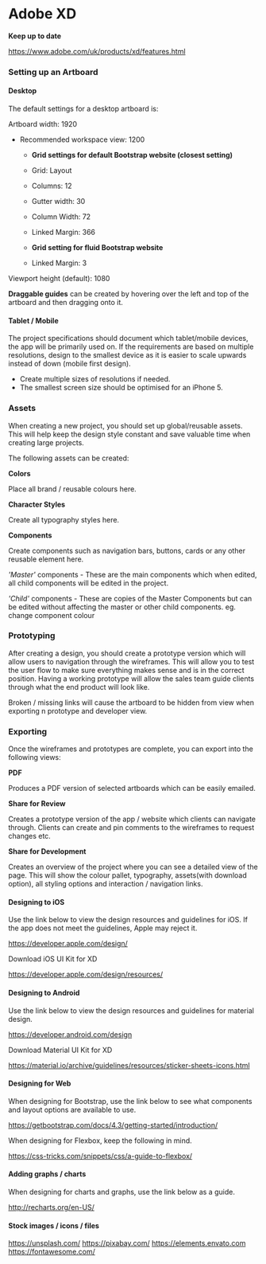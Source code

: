 # Adobe XD

**Keep up to date**

https://www.adobe.com/uk/products/xd/features.html


### Setting up an Artboard

#### Desktop

The default settings for a desktop artboard is:

Artboard width: 1920
- Recommended workspace view: 1200
   - **Grid settings for default Bootstrap website (closest setting)**
   - Grid: Layout
   - Columns: 12
   - Gutter width: 30
   - Column Width: 72
   - Linked Margin: 366

   - **Grid setting for fluid Bootstrap website**
   - Linked Margin: 3

Viewport height (default): 1080

**Draggable guides** can be created by hovering over the left and top of the artboard and then dragging onto it.


#### Tablet / Mobile

The project specifications should document which tablet/mobile devices, the app will be primarily used on.
If the requirements are based on multiple resolutions, design to the smallest device as it is easier to scale upwards instead of down (mobile first design).
- Create multiple sizes of resolutions if needed.
- The smallest screen size should be optimised for an iPhone 5.


### Assets

When creating a new project, you should set up global/reusable assets. This will help keep the design style constant and save valuable time when creating large projects.

The following assets can be created:

**Colors**

Place all brand / reusable colours here.

**Character Styles**

Create all typography styles here.

**Components**

Create components such as navigation bars, buttons, cards or any other reusable element here.

_'Master'_ components - These are the main components which when edited, all child components will be edited in the project.

_'Child'_ components - These are copies of the Master Components but can be edited without affecting the master or other child components. eg. change component colour


### Prototyping

After creating a design, you should create a prototype version which will allow users to navigation through the wireframes. This will allow you to test the user flow to make sure everything makes sense and is in the correct position.
Having a working prototype will allow the sales team guide clients through what the end product will look like.

Broken / missing links will cause the artboard to be hidden from view when exporting n prototype and developer view.


### Exporting

Once the wireframes and prototypes are complete, you can export into the following views:

**PDF**

Produces a PDF version of selected artboards which can be easily emailed.

**Share for Review**

Creates a prototype version of the app / website which clients can navigate through. Clients can create and pin comments to the wireframes to request changes etc.

**Share for Development**

Creates an overview of the project where you can see a detailed view of the page. This will show the colour pallet, typography, assets(with download option), all styling options and interaction / navigation links.


#### Designing to iOS

Use the link below to view the design resources and guidelines for iOS. If the app does not meet the guidelines, Apple may reject it.

https://developer.apple.com/design/

Download iOS UI Kit for XD

https://developer.apple.com/design/resources/


#### Designing to Android

Use the link below to view the design resources and guidelines for material design.

https://developer.android.com/design

Download Material UI Kit for XD

https://material.io/archive/guidelines/resources/sticker-sheets-icons.html


#### Designing for Web

When designing for Bootstrap, use the link below to see what components and layout options are available to use.

https://getbootstrap.com/docs/4.3/getting-started/introduction/

When designing for Flexbox, keep the following in mind.

https://css-tricks.com/snippets/css/a-guide-to-flexbox/


#### Adding graphs / charts

When designing for charts and graphs, use the link below as a guide.

http://recharts.org/en-US/


#### Stock images / icons / files
https://unsplash.com/
https://pixabay.com/
https://elements.envato.com
https://fontawesome.com/